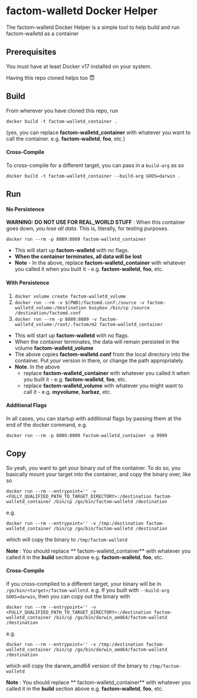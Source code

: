 # factom-walletd Docker Helper

The factom-walletd Docker Helper is a simple tool to help build and run factom-walletd as a container

## Prerequisites

You must have at least Docker v17 installed on your system.

Having this repo cloned helps too 😇

## Build
From wherever you have cloned this repo, run

`docker build -t factom-walletd_container .`

(yes, you can replace **factom-walletd_container** with whatever you want to call the container.  e.g. **factom-walletd**, **foo**, etc.)

#### Cross-Compile
To cross-compile for a different target, you can pass in a `build-arg` as so

`docker build -t factom-walletd_container --build-arg GOOS=darwin .`

## Run
#### No Persistence
**WARNING: DO NOT USE FOR REAL_WORLD STUFF** : When this container goes down, *you lose all data*. This is, literally, for testing purposes.

`docker run --rm -p 8089:8089 factom-walletd_container`
  
* This will start up **factom-walletd** with no flags.
* **When the container terminates, all data will be lost**
* **Note** - In the above, replace **factom-walletd_container** with whatever you called it when you built it - e.g. **factom-walletd**, **foo**, etc.

#### With Persistence
1. `docker volume create factom-walletd_volume`
2. `docker run --rm -v $(PWD)/factomd.conf:/source -v factom-walletd_volume:/destination busybox /bin/cp /source /destination/factomd.conf`
3. `docker run --rm -p 8089:8089 -v factom-walletd_volume:/root/.factom/m2 factom-walletd_container`

* This will start up **factom-walletd** with no flags.
* When the container terminates, the data will remain persisted in the volume **factom-walletd_volume**
* The above copies **factom-walletd.conf** from the local directory into the container. Put _your_ version in there, or change the path appropriately.
* **Note**.  In the above
   * replace **factom-walletd_container** with whatever you called it when you built it - e.g. **factom-walletd**, **foo**, etc.
   * replace **factom-walletd_volume** with whatever you might want to call it - e.g. **myvolume**, **barbaz**, etc.

#### Additional Flags
In all cases, you can startup with additional flags by passing them at the end of the docker command, e.g.

`docker run --rm -p 8089:8089 factom-walletd_container -p 9999`


## Copy
So yeah, you want to get your binary _out_ of the container. To do so, you basically mount your target into the container, and copy the binary over, like so


`docker run --rm --entrypoint='' -v <FULLY_QUALIFIED_PATH_TO_TARGET_DIRECTORY>:/destination factom-walletd_container /bin/cp /go/bin/factom-walletd /destination`

e.g.

`docker run --rm --entrypoint='' -v /tmp:/destination factom-walletd_container /bin/cp /go/bin/factom-walletd /destination`

which will copy the binary to `/tmp/factom-walletd`

**Note** : You should replace ** factom-walletd_container** with whatever you called it in the **build** section above  e.g. **factom-walletd**, **foo**, etc.

#### Cross-Compile
If you cross-compiled to a different target, your binary will be in `/go/bin/<target>/factom-walletd`.  e.g. If you built with `--build-arg GOOS=darwin`, then you can copy out the binary with

`docker run --rm --entrypoint='' -v <FULLY_QUALIFIED_PATH_TO_TARGET_DIRECTORY>:/destination factom-walletd_container /bin/cp /go/bin/darwin_amd64/factom-walletd /destination`

e.g.

`docker run --rm --entrypoint='' -v /tmp:/destination factom-walletd_container /bin/cp /go/bin/darwin_amd64/factom-walletd /destination` 

which will copy the darwin_amd64 version of the binary to `/tmp/factom-walletd`

**Note** : You should replace ** factom-walletd_container** with whatever you called it in the **build** section above  e.g. **factom-walletd**, **foo**, etc.
